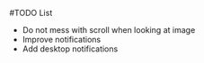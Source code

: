 #TODO List

 - Do not mess with scroll when looking at image
 - Improve notifications
 - Add desktop notifications
 
